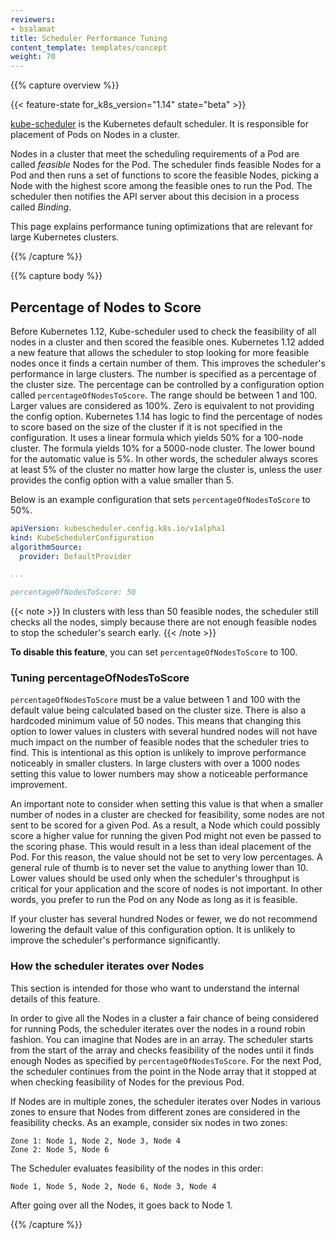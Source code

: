 ```yaml
---
reviewers:
- bsalamat
title: Scheduler Performance Tuning
content_template: templates/concept
weight: 70
---
```


{{% capture overview %}}

{{< feature-state for_k8s_version="1.14" state="beta" >}}

[kube-scheduler](/docs/concepts/scheduling-eviction/kube-scheduler/#kube-scheduler)
is the Kubernetes default scheduler. It is responsible for placement of Pods
on Nodes in a cluster.

Nodes in a cluster that meet the scheduling requirements of a Pod are
called _feasible_ Nodes for the Pod. The scheduler finds feasible Nodes
for a Pod and then runs a set of functions to score the feasible Nodes,
picking a Node with the highest score among the feasible ones to run
the Pod. The scheduler then notifies the API server about this decision
in a process called _Binding_.

This page explains performance tuning optimizations that are relevant for
large Kubernetes clusters.

{{% /capture %}}

{{% capture body %}}

## Percentage of Nodes to Score

Before Kubernetes 1.12, Kube-scheduler used to check the feasibility of all
nodes in a cluster and then scored the feasible ones. Kubernetes 1.12 added a
new feature that allows the scheduler to stop looking for more feasible nodes
once it finds a certain number of them. This improves the scheduler's
performance in large clusters. The number is specified as a percentage of the
cluster size. The percentage can be controlled by a configuration option called
`percentageOfNodesToScore`. The range should be between 1 and 100. Larger values
are considered as 100%. Zero is equivalent to not providing the config option.
Kubernetes 1.14 has logic to find the percentage of nodes to score based on the
size of the cluster if it is not specified in the configuration. It uses a
linear formula which yields 50% for a 100-node cluster. The formula yields 10%
for a 5000-node cluster. The lower bound for the automatic value is 5%. In other
words, the scheduler always scores at least 5% of the cluster no matter how
large the cluster is, unless the user provides the config option with a value
smaller than 5.

Below is an example configuration that sets `percentageOfNodesToScore` to 50%.

```yaml
apiVersion: kubescheduler.config.k8s.io/v1alpha1
kind: KubeSchedulerConfiguration
algorithmSource:
  provider: DefaultProvider

...

percentageOfNodesToScore: 50
```

{{< note >}} In clusters with less than 50 feasible nodes, the scheduler still
checks all the nodes, simply because there are not enough feasible nodes to stop
the scheduler's search early. {{< /note >}}

**To disable this feature**, you can set `percentageOfNodesToScore` to 100.

### Tuning percentageOfNodesToScore

`percentageOfNodesToScore` must be a value between 1 and 100 with the default
value being calculated based on the cluster size. There is also a hardcoded
minimum value of 50 nodes. This means that changing
this option to lower values in clusters with several hundred nodes will not have
much impact on the number of feasible nodes that the scheduler tries to find.
This is intentional as this option is unlikely to improve performance noticeably
in smaller clusters. In large clusters with over a 1000 nodes setting this value
to lower numbers may show a noticeable performance improvement.

An important note to consider when setting this value is that when a smaller
number of nodes in a cluster are checked for feasibility, some nodes are not
sent to be scored for a given Pod. As a result, a Node which could possibly
score a higher value for running the given Pod might not even be passed to the
scoring phase. This would result in a less than ideal placement of the Pod. For
this reason, the value should not be set to very low percentages. A general rule
of thumb is to never set the value to anything lower than 10. Lower values
should be used only when the scheduler's throughput is critical for your
application and the score of nodes is not important. In other words, you prefer
to run the Pod on any Node as long as it is feasible.

If your cluster has several hundred Nodes or fewer, we do not recommend lowering
the default value of this configuration option. It is unlikely to improve the
scheduler's performance significantly.

### How the scheduler iterates over Nodes

This section is intended for those who want to understand the internal details
of this feature.

In order to give all the Nodes in a cluster a fair chance of being considered
for running Pods, the scheduler iterates over the nodes in a round robin
fashion. You can imagine that Nodes are in an array. The scheduler starts from
the start of the array and checks feasibility of the nodes until it finds enough
Nodes as specified by `percentageOfNodesToScore`. For the next Pod, the
scheduler continues from the point in the Node array that it stopped at when
checking feasibility of Nodes for the previous Pod.

If Nodes are in multiple zones, the scheduler iterates over Nodes in various
zones to ensure that Nodes from different zones are considered in the
feasibility checks. As an example, consider six nodes in two zones:

```
Zone 1: Node 1, Node 2, Node 3, Node 4
Zone 2: Node 5, Node 6
```

The Scheduler evaluates feasibility of the nodes in this order:

```
Node 1, Node 5, Node 2, Node 6, Node 3, Node 4
```

After going over all the Nodes, it goes back to Node 1.

{{% /capture %}}
